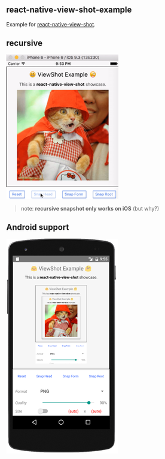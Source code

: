 ## react-native-view-shot-example

Example for [react-native-view-shot](https://github.com/gre/react-native-view-shot).

## recursive

<img src="docs/recursive.gif" width=300 />

> note: **recursive snapshot only works on iOS** (but why?)

## Android support

<img src="docs/android.png" width=300 />
